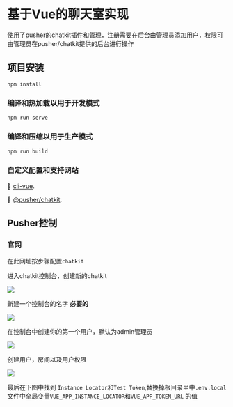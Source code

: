 <!--
 * @Author: MoeWang
 * @Date: 2019-11-10 17:41:33
 * @LastEditors: 
 * @LastEditTime: 2019-11-12 17:57:59
 * @FilePath: \vue-chatkit\README.md
 -->
# 基于Vue的聊天室实现

使用了pusher的chatkit插件和管理，注册需要在后台由管理员添加用户，权限可由管理员在pusher/chatkit提供的后台进行操作

## 项目安装
```
npm install
```

### 编译和热加载以用于开发模式
```
npm run serve
```

### 编译和压缩以用于生产模式
```
npm run build
```


### 自定义配置和支持网站
👀 [cli-vue](https://cli.vuejs.org/config/).

👀 [@pusher/chatkit](https://pusher.com/chatkit).



## Pusher控制

### 官网

[pusher]: https://pusher.com/chatkit

在此网址按步骤配置`chatkit`

进入chatkit控制台，创建新的chatkit

![](https://i.loli.net/2019/11/12/ABKiOyC3bmMPXD5.png)

新建一个控制台的名字 **必要的**

![](https://i.loli.net/2019/11/12/WKUpeV7EQqklOwu.png)



在控制台中创建你的第一个用户，默认为admin管理员

![](https://i.loli.net/2019/11/12/CvO3oVFzHASptmT.png)



创建用户，房间以及用户权限



![](https://i.loli.net/2019/11/12/q6WlJezX4NRucMr.png)

最后在下图中找到 `Instance Locator`和` Test Token `,替换掉根目录里中`.env.local`文件中全局变量`VUE_APP_INSTANCE_LOCATOR`和`VUE_APP_TOKEN_URL` 的值











